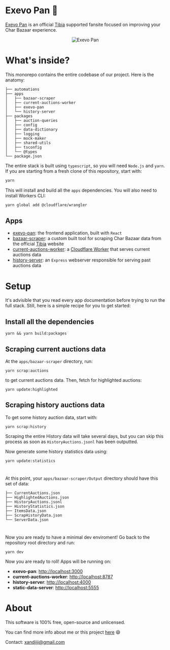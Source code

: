 # Exevo Pan 🍎

[Exevo Pan](https://www.exevopan.com/) is an official [Tibia](https://www.tibia.com/) supported fansite focused on improving your Char Bazaar experience.

<p align="center">
    <img alt="Exevo Pan" src="https://i.imgur.com/0x3ZPkF.png">
</p>

# What's inside?

This monorepo contains the entire codebase of our project. Here is the anatomy:

```
├── automations
├── apps
│   ├── bazaar-scraper
│   ├── current-auctions-worker
│   ├── exevo-pan
│   └── history-server
├── packages
│   ├── auction-queries
│   ├── config
│   ├── data-dictionary
│   ├── logging
│   ├── mock-maker
│   ├── shared-utils
│   ├── tsconfig
│   └── @types
└── package.json
```

The entire stack is built using `typescript`, so you will need `Node.js` and `yarn`. If you are starting from a fresh clone of this repository, start with:
```bash
yarn
```

This will install and build all the `apps` dependencies. You will also need to install Workers CLI:

```bash
yarn global add @cloudflare/wrangler
```

## Apps

- [exevo-pan](apps/exevo-pan): the frontend application, built with `React`
- [bazaar-scraper](apps/bazaar-scraper): a custom built tool for scraping Char Bazaar data from the official [Tibia](https://www.tibia.com/) website
- [current-auctions-worker](apps/current-auctions-worker): a [Cloudflare Worker](https://workers.cloudflare.com/) that serves current auctions data
- [history-server](apps/history-server): an `Express` webserver responsible for serving past auctions data

# Setup

It's advisible that you read every app documentation before trying to run the full stack. Still, here is a simple recipe for you to get started:

## Install all the dependencies
```
yarn && yarn build:packages
```

## Scraping current auctions data

At the `apps/bazaar-scraper` directory, run:
```
yarn scrap:auctions
```

to get current auctions data. Then, fetch for highlighted auctions:
```
yarn update:highlighted
```

## Scraping history auctions data

To get some history auction data, start with:
```
yarn scrap:history
```

Scraping the entire History data will take several days, but you can skip this process as soon as `HistoryAuctions.jsonl` has been outputted.

Now generate some history statistics data using:
```
yarn update:statistics
```

#
At this point, your `apps/bazaar-scraper/Output` directory should have this set of data:

```
├── CurrentAuctions.json
├── HighlightedAuctions.json
├── HistoryAuctions.jsonl
├── HistoryStatistics.json
├── ItemsData.json
├── ScrapHistoryData.json
└── ServerData.json
```

#

Now you are ready to have a minimal dev enviroment! Go back to the repository root directory and run:
```
yarn dev
```

Now you are ready to roll! Apps will be running on:
- **exevo-pan**: [http://localhost:3000](http://localhost:3000)
- **current-auctions-worker**: [http://localhost:8787](http://localhost:8787)
- **history-server**: [http://localhost:4000](http://localhost:4000)
- **static-data-server**: [http://localhost:5555](http://localhost:5555)

# About

This software is 100% free, open-source and unlicensed.

You can find more info about me or this project [here](https://www.exevopan.com/about) 😄

Contact: xandjiji@gmail.com